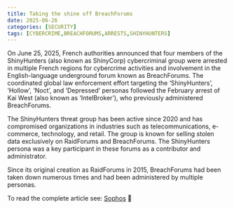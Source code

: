 ```yaml
---
title: Taking the shine off BreachForums
date: 2025-06-26
categories: [SECURITY]
tags: [CYBERCRIME,BREACHFORUMS,ARRESTS,SHINYHUNTERS]
---
```


On June 25, 2025, French authorities announced that four members of the ShinyHunters (also known as ShinyCorp) cybercriminal group were arrested in multiple French regions for cybercrime activities and involvement in the English-language underground forum known as BreachForums. The coordinated global law enforcement effort targeting the ‘ShinyHunters’, ‘Hollow’, ‘Noct’, and ‘Depressed’ personas followed the February arrest of Kai West (also known as ‘IntelBroker’), who previously administered BreachForums.

The ShinyHunters threat group has been active since 2020 and has compromised organizations in industries such as telecommunications, e-commerce, technology, and retail. The group is known for selling stolen data exclusively on RaidForums and BreachForums. The ShinyHunters persona was a key participant in these forums as a contributor and administrator.

Since its original creation as RaidForums in 2015, BreachForums had been taken down numerous times and had been administered by multiple personas.

To read the complete article see: [Sophos](https://news.sophos.com/en-us/2025/06/26/taking-the-shine-off-breachforums/) 📰